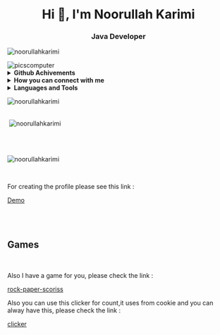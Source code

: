 <h1 align="center">Hi 👋, I'm Noorullah Karimi</h1>
<h3 align="center">Java Developer</h3>
<!--  badge of viewers github  -->
<p align="left"> <img src="https://komarev.com/ghpvc/?username=noorullahkarimi&label=Profile%20views&color=0e75b6&style=flat" alt="noorullahkarimi" /> </p>
<!--  image of header  -->
<img src="https://github.com/noorullahkarimi/noorullahkarimi/assets/45493389/620897ba-ce63-4bb2-90e8-5d416adc03a0" alt="picscomputer" />

<!--  start of list  -->
<details><summary><b>Github Achivements</b></summary>
<p align="left"> <a href="https://github.com/ryo-ma/github-profile-trophy"><img src="https://github-profile-trophy.vercel.app/?username=noorullahkarimi" alt="noorullahkarimi" /></a> </p>
</details>

<details><summary><b>How you can connect with me</b></summary>
<p align="left">
<a href="https://linkedin.com/in/https://www.linkedin.com/in/noorullah-karimi/" target="blank"><img align="center" src="https://raw.githubusercontent.com/rahuldkjain/github-profile-readme-generator/master/src/images/icons/Social/linked-in-alt.svg" alt="https://www.linkedin.com/in/noorullah-karimi/" height="30" width="40" /></a>
<a href="https://stackoverflow.com/users/https://stackoverflow.com/users/10822670" target="blank"><img align="center" src="https://raw.githubusercontent.com/rahuldkjain/github-profile-readme-generator/master/src/images/icons/Social/stack-overflow.svg" alt="https://stackoverflow.com/users/10822670" height="30" width="40" /></a>
</p>
</details>

<details><summary><b>Languages and Tools</b></summary>
<p align="left"> <a href="https://aws.amazon.com" target="_blank" rel="noreferrer"> <img src="https://raw.githubusercontent.com/devicons/devicon/master/icons/amazonwebservices/amazonwebservices-original-wordmark.svg" alt="aws" width="40" height="40"/> </a> <a href="https://www.w3schools.com/css/" target="_blank" rel="noreferrer"> <img src="https://raw.githubusercontent.com/devicons/devicon/master/icons/css3/css3-original-wordmark.svg" alt="css3" width="40" height="40"/> </a> <a href="https://www.docker.com/" target="_blank" rel="noreferrer"> <img src="https://raw.githubusercontent.com/devicons/devicon/master/icons/docker/docker-original-wordmark.svg" alt="docker" width="40" height="40"/> </a> <a href="https://www.figma.com/" target="_blank" rel="noreferrer"> <img src="https://www.vectorlogo.zone/logos/figma/figma-icon.svg" alt="figma" width="40" height="40"/> </a> <a href="https://git-scm.com/" target="_blank" rel="noreferrer"> <img src="https://www.vectorlogo.zone/logos/git-scm/git-scm-icon.svg" alt="git" width="40" height="40"/> </a> <a href="https://www.w3.org/html/" target="_blank" rel="noreferrer"> <img src="https://raw.githubusercontent.com/devicons/devicon/master/icons/html5/html5-original-wordmark.svg" alt="html5" width="40" height="40"/> </a> <a href="https://www.java.com" target="_blank" rel="noreferrer"> <img src="https://raw.githubusercontent.com/devicons/devicon/master/icons/java/java-original.svg" alt="java" width="40" height="40"/> </a> <a href="https://developer.mozilla.org/en-US/docs/Web/JavaScript" target="_blank" rel="noreferrer"> <img src="https://raw.githubusercontent.com/devicons/devicon/master/icons/javascript/javascript-original.svg" alt="javascript" width="40" height="40"/> </a> <a href="https://www.jenkins.io" target="_blank" rel="noreferrer"> <img src="https://www.vectorlogo.zone/logos/jenkins/jenkins-icon.svg" alt="jenkins" width="40" height="40"/> </a> <a href="https://kafka.apache.org/" target="_blank" rel="noreferrer"> <img src="https://www.vectorlogo.zone/logos/apache_kafka/apache_kafka-icon.svg" alt="kafka" width="40" height="40"/> </a> <a href="https://kubernetes.io" target="_blank" rel="noreferrer"> <img src="https://www.vectorlogo.zone/logos/kubernetes/kubernetes-icon.svg" alt="kubernetes" width="40" height="40"/> </a> <a href="https://www.linux.org/" target="_blank" rel="noreferrer"> <img src="https://raw.githubusercontent.com/devicons/devicon/master/icons/linux/linux-original.svg" alt="linux" width="40" height="40"/> </a> <a href="https://www.mongodb.com/" target="_blank" rel="noreferrer"> <img src="https://raw.githubusercontent.com/devicons/devicon/master/icons/mongodb/mongodb-original-wordmark.svg" alt="mongodb" width="40" height="40"/> </a> <a href="https://www.mysql.com/" target="_blank" rel="noreferrer"> <img src="https://raw.githubusercontent.com/devicons/devicon/master/icons/mysql/mysql-original-wordmark.svg" alt="mysql" width="40" height="40"/> </a> <a href="https://www.postgresql.org" target="_blank" rel="noreferrer"> <img src="https://raw.githubusercontent.com/devicons/devicon/master/icons/postgresql/postgresql-original-wordmark.svg" alt="postgresql" width="40" height="40"/> </a> <a href="https://redis.io" target="_blank" rel="noreferrer"> <img src="https://raw.githubusercontent.com/devicons/devicon/master/icons/redis/redis-original-wordmark.svg" alt="redis" width="40" height="40"/> </a> <a href="https://spring.io/" target="_blank" rel="noreferrer"> <img src="https://www.vectorlogo.zone/logos/springio/springio-icon.svg" alt="spring" width="40" height="40"/> </a> <a href="https://vuejs.org/" target="_blank" rel="noreferrer"> <img src="https://raw.githubusercontent.com/devicons/devicon/master/icons/vuejs/vuejs-original-wordmark.svg" alt="vuejs" width="40" height="40"/> </a> </p>
</details>


<p><img align="left" src="https://github-readme-stats.vercel.app/api/top-langs?username=noorullahkarimi&show_icons=true&locale=en&layout=compact" alt="noorullahkarimi" /></p><br><br>

<p>&nbsp;<img align="center" src="https://github-readme-stats.vercel.app/api?username=noorullahkarimi&show_icons=true&locale=en" alt="noorullahkarimi" /></p><br><br>

<p><img align="center" src="https://github-readme-streak-stats.herokuapp.com/?user=noorullahkarimi&" alt="noorullahkarimi" /></p><br>

<p>For creating the profile please see this link : </p><a href="https://noorullahkarimi.github.io/gh-profile-readme-generator/">Demo</a><br><br><br><br>
<h2>Games</h2>
<br><p>Also I have a game for you, please check the link :</p><a href="https://noorullahkarimi.github.io/rock-paper-scoriss/">rock-paper-scoriss</a>
<br><p>Also you can use this clicker for count,it uses from cookie and you can alway have this, please check the link :</p><a href="https://noorullahkarimi.github.io/clicker/">clicker</a>


